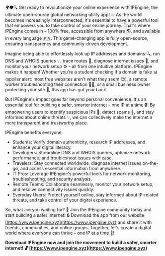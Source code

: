 🌍🛡️🔍 Get ready to revolutionize your online experience with IPEngine, the ultimate open-source global networking utility app! 💥 As the world becomes increasingly interconnected, it's essential to have a powerful tool that empowers you to take control of your online journey. That's where IPEngine comes in – 100% free, accessible from anywhere 🌎, and available in every language 🇫🇷. This game-changing app is fully open-source, ensuring transparency and community-driven development.

Imagine being able to effortlessly look up IP addresses and domains 🔍, run DNS and WHOIS queries 💡, trace routes 📍, diagnose internet issues 🔧, and monitor your network setup ⚙️ – all from one intuitive platform. IPEngine makes it happen! Whether you're a student checking if a domain is fake 📊 (spoiler alert: most free websites aren't what they seem 😉), a remote worker troubleshooting their connection 🏃‍♂️, or a small business owner protecting your site 💼, this app has got your back.

But IPEngine's impact goes far beyond personal convenience. It's an essential tool for building a safer, smarter internet – one IP at a time 🔒! By empowering users to identify suspicious IPs 🚨, detect scams 👀, and stay informed about online threats 💡, we can collectively make the internet a more transparent and trustworthy place.

IPEngine benefits everyone:

* Students: Verify domain authenticity, research IP addresses, and enhance your digital literacy.
* Developers: Streamline DNS and WHOIS queries, optimize network performance, and troubleshoot issues with ease.
* Travelers: Stay connected worldwide, diagnose internet issues on-the-go, and access essential information from anywhere.
* IT Pros: Leverage IPEngine's powerful tools for network monitoring, troubleshooting, and security analysis.
* Remote Teams: Collaborate seamlessly, monitor your network setup, and resolve connectivity issues quickly.
* Everyday Users: Protect yourself online, stay informed about IP-related threats, and take control of your digital experience.

So, what are you waiting for? 🚀 Join the IPEngine community today and start building a safer internet! 🔒 Download the app from our website [https://www.ipengine.xyz](https://www.ipengine.xyz) and share it with friends, communities, and online groups. Together, let's create a digital world where everyone can thrive – one IP at a time 🌟!

**Download IPEngine now and join the movement to build a safer, smarter internet! 🔓 [https://www.ipengine.xyz](https://www.ipengine.xyz)**
